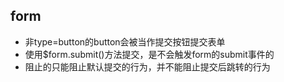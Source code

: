 ## form
- 非type=button的button会被当作提交按钮提交表单
- 使用$form.submit()方法提交，是不会触发form的submit事件的
- 阻止的只能阻止默认提交的行为，并不能阻止提交后跳转的行为
